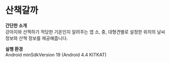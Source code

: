 # 산책갈까

**간단한 소개**  
강아지와 산책하기 적당한 기온인지 알려주는 앱
소, 중, 대형견별로 설정한 위치의 날씨 정보와 산책 정보를 제공해줍니다.

**실행 환경**  
Android
minSdkVersion 19 (Android 4.4 KITKAT)